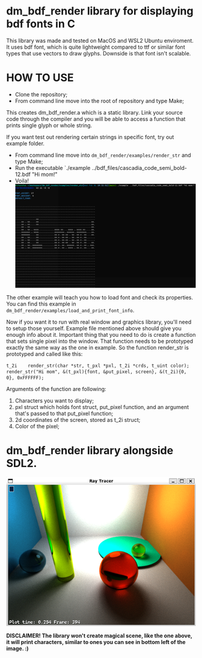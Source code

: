 # dm_bdf_render library for displaying bdf fonts in C

This library was made and tested on MacOS and WSL2 Ubuntu enviroment.
It uses bdf font, which is quite lightweight compared to ttf or similar font types that use vectors to draw glyphs. Downside is that font isn't scalable.

# HOW TO USE

  - Clone the repository;
  - From command line move into the root of repository and type Make;
 
This creates dm_bdf_render.a which is a static library. Link your source code through the compiler and you will be able to access a function that prints single glyph or whole string. 

If you want test out rendering certain strings in specific font, try out example folder.

  - From command line move into `dm_bdf_render/examples/render_str` and type Make;
  - Run the executable `./example ../bdf_files/cascadia_code_semi_bold-12.bdf "Hi mom!"
  - Voila!
<img src="hi_mom.png"></img>

The other example will teach you how to load font and check its properties. You can find this example in `dm_bdf_render/examples/load_and_print_font_info`.

Now if you want it to run with real window and graphics library, you'll need to setup those yourself. Example file mentioned above should give you enough info about it. 
Important thing that you need to do is create a function that sets single pixel into the window. That function needs to be prototyped exactly the same way as the one in example. So the function render_str is prototyped and called like this:
```
t_2i    render_str(char *str, t_pxl *pxl, t_2i *crds, t_uint color);
render_str("Hi mom", &(t_pxl){font, &put_pixel, screen}, &(t_2i){0, 0}, 0xFFFFFF);
```
Arguments of the function are following:

1) Characters you want to display;
2) pxl struct which holds font struct, put_pixel function, and an argument that's passed to that put_pixel function;
3) 2d coordinates of the screen, stored as t_2i struct;
4) Color of the pixel;

# dm_bdf_render library alongside SDL2.

<img src="font_render_with_graphical_window.png"></img>

**__DISCLAIMER! The library won't create magical scene, like the one above, it will print characters, similar to ones you can see in bottom left of the image. :)__**
